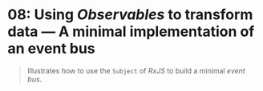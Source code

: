 # 08: Using *Observables* to transform data &mdash; A minimal implementation of an event bus
> Illustrates how to use the `Subject` of *RxJS* to build a minimal *event bus*.

